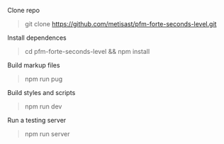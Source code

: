 Clone repo 

> git clone https://github.com/metisast/pfm-forte-seconds-level.git

Install dependences

> cd pfm-forte-seconds-level && npm install

Build markup files

> npm run pug

Build styles and scripts

> npm run dev

Run a testing server

> npm run server